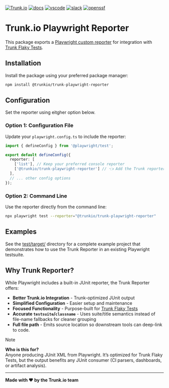 <!-- markdownlint-disable first-line-heading -->

[![Trunk.io](https://github.com/user-attachments/assets/c98a90ee-439b-4a9c-bb9a-69dc0e7e2c7e)](https://trunk.io)
[![docs](https://img.shields.io/badge/-docs-darkgreen?logo=readthedocs&logoColor=ffffff)][docs]
[![vscode](https://img.shields.io/visual-studio-marketplace/i/trunk.io?color=0078d7&label=vscode&logo=visualstudiocode)][vscode]
[![slack](https://img.shields.io/badge/-slack-611f69?logo=slack)][slack]
[![openssf](https://api.securityscorecards.dev/projects/github.com/trunk-io/trunk-action/badge)](https://api.securityscorecards.dev/projects/github.com/trunk-io/trunk-action)

# Trunk.io Playwright Reporter

This package exports a [Playwright custom reporter](https://playwright.dev/docs/test-reporters#custom-reporters) for integration with [Trunk Flaky Tests](https://trunk.io/flaky-tests).

## Installation

Install the package using your preferred package manager:

```bash
npm install @trunkio/trunk-playwright-reporter
```

## Configuration

Set the reporter using eitgher option below.

### Option 1: Configuration File

Update your `playwright.config.ts` to include the reporter:

```ts
import { defineConfig } from '@playwright/test';

export default defineConfig({
  reporter: [
    ['list'], // Keep your preferred console reporter
    ['@trunkio/trunk-playwright-reporter'] // 👈 Add the Trunk reporter
  ],
  // ... other config options
});
```

### Option 2: Command Line

Use the reporter directly from the command line:

```bash
npx playwright test --reporter="@trunkio/trunk-playwright-reporter"
```

## Examples

See the [test/target/](test/target/) directory for a complete example project that demonstrates how to use the Trunk Reporter in an existing Playwright testsuite.

## Why Trunk Reporter?

While Playwright includes a built-in JUnit reporter, the Trunk Reporter offers:
- **Better Trunk.io Integration** - Trunk-optimized JUnit output
- **Simplified Configuration** - Easier setup and maintenance
- **Focused Functionality** - Purpose-built for [Trunk Flaky Tests](https://trunk.io/flaky-tests)
- **Accurate `testsuite`/`classname`** - Uses suite/title semantics instead of file-name fallbacks for cleaner grouping
- **Full file path** - Emits source location so downstream tools can deep-link to code.

> [!NOTE]  
> **Who is this for?**  
> Anyone producing JUnit XML from Playwright. 
> It’s optimized for Trunk Flaky Tests, but the output benefits any JUnit consumer (CI parsers, dashboards, or artifact analysis).

---

**Made with ❤️ by the Trunk.io team**

[slack]: https://slack.trunk.io
[docs]: https://docs.trunk.io
[vscode]: https://marketplace.visualstudio.com/items?itemName=Trunk.io

